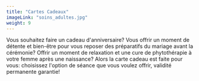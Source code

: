 ```yaml
---
title: "Cartes Cadeaux"
imageLink: "soins_adultes.jpg"
weight: 9
---
```


Vous souhaitez faire un cadeau d'anniversaire? Vous offrir un moment de détente et bien-être pour vous reposer des préparatifs du mariage avant la cérémonie? Offrir un moment de relaxation et une cure de phytothérapie à votre femme après une naissance? Alors la carte cadeau est faite pour vous: choisissez l'option de séance que vous voulez offrir, validité permanente garantie!
